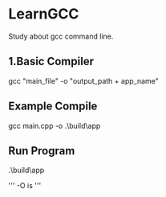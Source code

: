 # LearnGCC
Study about gcc command line.

## 1.Basic Compiler
gcc "main_file" -o "output_path + app_name"

## Example Compile
gcc main.cpp -o .\build\app

## Run Program
.\build\app

''' 
-O is
'''


